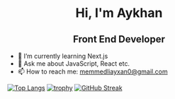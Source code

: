 <h1 align="center"> Hi, I'm Aykhan</h1>
<h2 align="center">Front End Developer</h2>
   
- 🌱 I’m currently learning Next.js
- 💬 Ask me about JavaScript, React etc.
- 📫 How to reach me: memmedliayxan0@gmail.com

[![Top Langs](https://github-readme-stats.vercel.app/api/top-langs/?username=ayxan65&layout=donut)](https://github.com/anuraghazra/github-readme-stats)
[![trophy](https://github-profile-trophy.vercel.app/?username=ayxan65)](https://github.com/ryo-ma/github-profile-trophy)
[![GitHub Streak](https://streak-stats.demolab.com/?user=ayxan65)](https://git.io/streak-stats)







